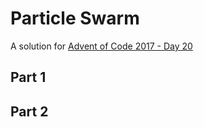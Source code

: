 # Particle Swarm

A solution for [Advent of Code 2017 - Day 20](http://adventofcode.com/2017/day/20)

## Part 1

## Part 2
